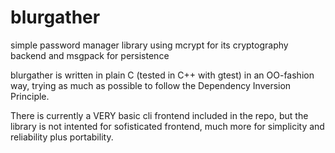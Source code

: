 # blurgather
simple password manager library using mcrypt for its cryptography backend and msgpack for persistence

blurgather is written in plain C (tested in C++ with gtest) in an OO-fashion way, trying as much as possible to follow the Dependency Inversion Principle.

There is currently a VERY basic cli frontend included in the repo, but the library is not intented for sofisticated frontend, much more for simplicity and reliability plus portability.

